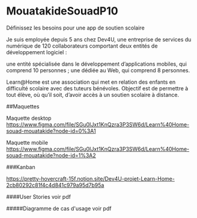 # MouatakideSouadP10

Définissez les besoins pour une app de soutien scolaire

Je suis employée depuis 5 ans chez Dev4U, une entreprise de services du numérique de 120 collaborateurs comportant deux entités de développement logiciel : 

une entité spécialisée dans le développement d’applications mobiles, qui comprend 10 personnes ;
une dédiée au Web, qui comprend 8 personnes. 

Learn@Home est une association qui met en relation des enfants en difficulté scolaire avec des tuteurs bénévoles.
Objectif est de permettre à tout élève, où qu’il soit, d’avoir accès à un soutien scolaire à distance. 

##Maquettes 

Maquette desktop
https://www.figma.com/file/SGu0IJxt1KnQzra3P3SW6d/Learn%40Home-souad-mouatakide?node-id=0%3A1

Maquette mobile
https://www.figma.com/file/SGu0IJxt1KnQzra3P3SW6d/Learn%40Home-souad-mouatakide?node-id=1%3A2


###Kanban

https://pretty-hovercraft-15f.notion.site/Dev4U-projet-Learn-Home-2cb80292c81f4c4d841c979a95d7b95a

####User Stories voir pdf

#####Diagramme de cas d'usage voir pdf

